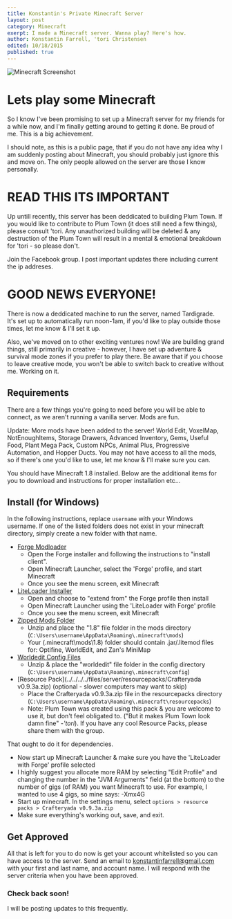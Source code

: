 ```yaml
---
title: Konstantin's Private Minecraft Server
layout: post
category: Minecraft
exerpt: I made a Minecraft server. Wanna play? Here's how.
author: Konstantin Farrell, 'tori Christensen
edited: 10/18/2015
published: true
---
```


![Minecraft Screenshot](../../../../files/server/img/screenshot.png)

# Lets play some Minecraft

So I know I've been promising to set up a Minecraft server for my friends for a while now, 
and I'm finally getting around to getting it done. Be proud of me. This is a big achievement.

I should note, as this is a public page, that if you do not have any idea why I am suddenly posting
about Minecraft, you should probably just ignore this and move on. The only people allowed on the
server are those I know personally.

# READ THIS ITS IMPORTANT

Up untill recently, this server has been deddicated to building Plum Town. If you would like to contribute to Plum Town (it does still need a few things), please consult 'tori. Any unauthorized building will be deleted & any destruction of the Plum Town will result in a mental & emotional breakdown for 'tori - so please don't.

Join the Facebook group. I post important updates there including current the ip addreses.

# GOOD NEWS EVERYONE!

There is now a deddicated machine to run the server, named Tardigrade. It's set up to automatically run noon-1am, if you'd like to play outside those times, let me know & I'll set it up.

Also, we've moved on to other exciting ventures now! We are building grand things, still primarily in creative - however, I have set up adventure & survival mode zones if you prefer to play there. Be aware that if you choose to leave creative mode, you won't be able to switch back to creative without me. Working on it.

## Requirements

There are a few things you're going to need before you will be able to connect, as we aren't running a vanilla server. Mods are fun.

Update: More mods have been added to the server! World Edit, VoxelMap, NotEnoughItems, Storage Drawers, Advanced Inventory, Gems, Useful Food, Plant Mega Pack, Custom NPCs, Animal Plus, Progressive Automation, and Hopper Ducts. You may not have access to all the mods, so if there's one you'd like to use, let me know & I'll make sure you can.

You should have Minecraft 1.8 installed. Below are the additional items for you to download and instructions for proper installation etc...

## Install (for Windows)

In the following instructions, replace `username` with your Windows username. If one of the listed folders does not exist in your minecraft directory, simply create a new folder with that name.

- [Forge Modloader](../../../../files/server/forge/forge-1.8-11.14.1.1334-installer-win.exe)
    - Open the Forge installer and following the instructions to "install client".
    - Open Minecraft Launcher, select the 'Forge' profile, and start Minecraft
    - Once you see the menu screen, exit Minecraft
- [LiteLoader Installer](../../../../files/server/mods/liteloader-installer-1.8.0.exe)
    - Open and choose to "extend from" the Forge profile then install
    - Open Minecraft Launcher using the 'LiteLoader with Forge' profile
    - Once you see the menu screen, exit Minecraft
- [Zipped Mods Folder](../../../../files/server/mods/1.8.zip)
    - Unzip and place the "1.8" file folder in the mods directory (`C:\Users\username\AppData\Roaming\.minecraft\mods`)
    - Your (\.minecraft\mods\1.8) folder should contain .jar/.litemod files for: Optifine, WorldEdit, and Zan's MiniMap
- [Worldedit Config Files](../../../../files/server/config/worldedit.zip)
    - Unzip & place the "worldedit" file folder in the config directory (`C:\Users\username\AppData\Roaming\.minecraft\config`)
- [Resource Pack](../../../../files/server/resourcepacks/Crafteryada v0.9.3a.zip) (optional - slower computers may want to skip)
    - Place the Crafteryada v0.9.3a.zip file in the resourcepacks directory (`C:\Users\username\AppData\Roaming\.minecraft\resourcepacks`)
    - Note: Plum Town was created using this pack & you are welcome to use it, but don't feel obligated to. ("But it makes Plum Town look damn fine" *-'tori*). If you have any cool Resource Packs, please share them with the group.

That ought to do it for dependencies.

- Now start up Minecraft Launcher & make sure you have the 'LiteLoader with Forge' profile selected
- I highly suggest you allocate more RAM by selecting "Edit Profile" and changing the number in the "JVM Arguments" field (at the bottom) to the number of gigs (of RAM) you want Minecraft to use. For example, I wanted to use 4 gigs, so mine says: -Xmx4G
- Start up minecraft. In the settings menu, select `options > resource packs > Crafteryada v0.9.3a.zip`
- Make sure everything's working out, save, and exit.

## Get Approved

All that is left for you to do now is get your account whitelisted so you can have access to the server. Send an email to <konstantinfarrell@gmail.com> with your first and last name, and account name.
I will respond with the server criteria when you have been approved.

### Check back soon!

I will be posting updates to this frequently.
